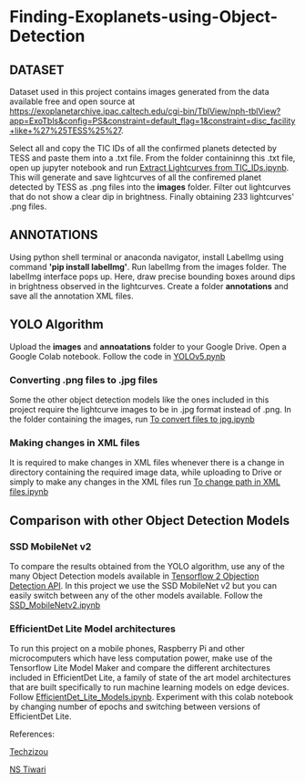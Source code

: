 # Finding-Exoplanets-using-Object-Detection

## DATASET 
Dataset used in this project contains images generated from the data available free and open source at https://exoplanetarchive.ipac.caltech.edu/cgi-bin/TblView/nph-tblView?app=ExoTbls&config=PS&constraint=default_flag=1&constraint=disc_facility+like+%27%25TESS%25%27. 

Select all and copy the TIC IDs of all the confirmed planets detected by TESS and paste them into a .txt file. From the folder containinng this .txt file, open up jupyter notebook and run [Extract Lightcurves from TIC_IDs.ipynb](https://github.com/TejasC6/Finding-Exoplanets-using-Object-Detection/blob/main/Extract%20Lightcurves%20from%20TIC_IDs.ipynb). This will generate and save lightcurves of all the confiremed planet detected by TESS as .png files into the **images** folder. Filter out lightcurves that do not show a clear dip in brightness. Finally obtaining 233 lightcurves' .png files. 

## ANNOTATIONS 
Using python shell terminal or anaconda navigator, install LabelImg using command **'pip install labelImg'**. Run labelImg from the images folder. The labelImg interface pops up. Here, draw precise bounding boxes around dips in brightness observed in the lightcurves. Create a folder **annotations** and save all the annotation XML files. 

## YOLO Algorithm
Upload the **images** and **annoatations** folder to your Google Drive. Open a Google Colab notebook. Follow the code in [YOLOv5.pynb](https://github.com/TejasC6/Finding-Exoplanets-using-Object-Detection/blob/main/YOLOv5.ipynb)


### Converting .png files to .jpg files
Some the other object detection models like the ones included in this project require the lightcurve images to be in .jpg format instead of .png. In the folder containing the images, run [To convert files to jpg.ipynb](https://github.com/TejasC6/Finding-Exoplanets-using-Object-Detection/blob/main/To%20convert%20files%20to%20jpg.ipynb)
### Making changes in XML files 
It is required to make changes in XML files whenever there is a change in directory containing the required image data, while uploading to Drive or simply to make any changes in the XML files run [To change path in XML files.ipynb](https://github.com/TejasC6/Finding-Exoplanets-using-Object-Detection/blob/main/To%20change%20path%20in%20XML%20files.ipynb)

## Comparison with other Object Detection Models
### SSD MobileNet v2
To compare the results obtained from the YOLO algorithm, use any of the many Object Detection models available in [Tensorflow 2 Objection Detection API](https://github.com/tensorflow/models/tree/master/research/object_detection/models). In this project we use the SSD MobileNet v2 but you can easily switch between any of the other models available. Follow the [SSD_MobileNetv2.ipynb](https://github.com/TejasC6/Finding-Exoplanets-using-Object-Detection/blob/main/SSD_MobileNetv2.ipynb)
### EfficientDet Lite Model architectures
To run this project on a mobile phones, Raspberry Pi and other microcomputers which have less computation power, make use of the Tensorflow Lite Model Maker and compare the different architectures included in EfficientDet Lite, a family of state of the art model architectures that are built specifically to run machine learning models on edge devices. Follow [EfficientDet_Lite_Models.ipynb](https://github.com/TejasC6/Finding-Exoplanets-using-Object-Detection/blob/main/EfficientDet_Lite_Models.ipynb). Experiment with this colab notebook by changing number of epochs and switching between versions of EfficientDet Lite. 

 References: 
 
 [Techzizou](https://techzizou.com/training-an-ssd-model-for-a-custom-object-using-tensorflow-2-x/)
 
 [NS Tiwari](https://techzizou.com/training-an-ssd-model-for-a-custom-object-using-tensorflow-2-x/)
